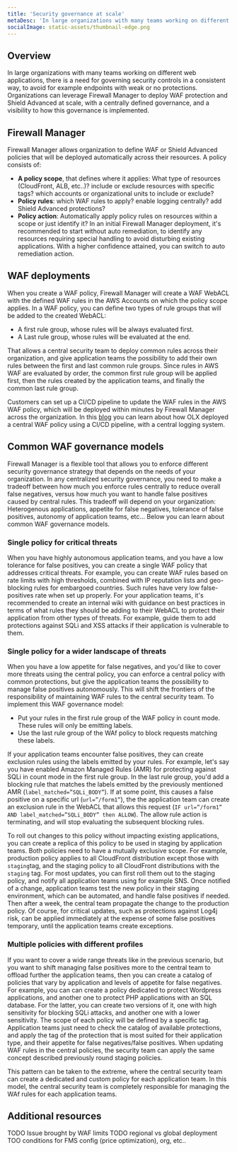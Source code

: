 ```yaml
---
title: 'Security governance at scale'
metaDesc: 'In large organizations with many teams working on different web applications, there is a need for governing security controls in a consistent way, to avoid for example endpoints with weak or no protections. Organizations can leverage Firewall Manager to deploy WAF protection and Shield Advanced at scale, with a centrally defined governance, and a visibility to how this governance is implemented.'
socialImage: static-assets/thumbnail-edge.png
---
```

## Overview
In large organizations with many teams working on different web applications, there is a need for governing security controls in a consistent way, to avoid for example endpoints with weak or no protections. Organizations can leverage Firewall Manager to deploy WAF protection and Shield Advanced at scale, with a centrally defined governance, and a visibility to how this governance is implemented.

## Firewall Manager
Firewall Manager allows organization to define WAF or Shield Advanced policies that will be deployed automatically across their resources. A policy consists of:
* **A policy scope**, that defines where it applies: What type of resources (CloudFront, ALB, etc..)? include or exclude resources with specific tags? which accounts or organizational units to include or exclude? 
* **Policy rules**: which WAF rules to apply? enable logging centrally? add Shield Advanced protections?
* **Policy action**: Automatically apply policy rules on resources within a scope or just identify it? In an initial Firewall Manager deployment, it's recommended to start without auto remediation, to identify any resources requiring special handling to avoid disturbing existing applications. With a higher confidence attained, you can switch to auto remediation action.

## WAF deployments
When you create a WAF policy, Firewall Manager will create a WAF WebACL with the defined WAF rules in the AWS Accounts on which the policy scope applies. In a WAF policy, you can define two types of rule groups that will be added to the created WebACL:
* A first rule group, whose rules will be always evaluated first. 
* A Last rule group, whose rules will be evaluated at the end.

That allows a central security team to deploy common rules across their organization, and give application teams the possibility to add their own rules between the first and last common rule groups. Since rules in AWS WAF are evaluated by order, the common first rule group will be applied first, then the rules created by the application teams, and finally the common last rule group.

Customers can set up a CI/CD pipeline to update the WAF rules in the AWS WAF policy, which will be deployed within minutes by Firewall Manager across the organization. In this [blog](https://aws.amazon.com/blogs/architecture/field-notes-how-olx-europe-fights-millions-of-bots-with-aws/) you can learn about how OLX deployed a central WAF policy using a CI/CD pipeline, with a central logging system.

## Common WAF governance models
Firewall Manager is a flexible tool that allows you to enforce different security governance strategy that depends on the needs of your organization. In any centralized security governance, you need to make a tradeoff between how much you enforce rules centrally to reduce overall false negatives, versus how much you want to handle false positives caused by central rules. This tradeoff will depend on your organization: Heterogenous applications, appetite for false negatives, tolerance of false positives, autonomy of application teams, etc… Below you can learn about common WAF governance models.

### Single policy for critical threats
When you have highly autonomous application teams, and you have a low tolerance for false positives, you can create a single WAF policy that addresses critical threats. For example, you can create WAF rules based on rate limits with high thresholds, combined with IP reputation lists and geo-blocking rules for embargoed countries. Such rules have very low false-positives rate when set up properly. For your application teams, it's recommended to create an internal wiki with guidance on best practices in terms of what rules they should be adding to their WebACL to protect their application from other types of threats. For example, guide them to add protections against SQLi and XSS attacks if their application is vulnerable to them. 

### Single policy for a wider landscape of threats
When you have a low appetite for false negatives, and you'd like to cover more threats using the central policy, you can enforce a central policy with common protections, but give the application teams the possibility to manage false positives autonomously. This will shift the frontiers of the responsibility of maintaining WAF rules to the central security team. To implement this WAF governance model:
* Put your rules in the first rule group of the WAF policy in count mode. These rules will only be emitting labels.
* Use the last rule group of the WAf policy to block requests matching these labels.

If your application teams encounter false positives, they can create exclusion rules using the labels emitted by your rules. For example, let's say you have enabled Amazon Managed Rules (AMR) for protecting against SQLi in count mode in the first rule group. In the last rule group, you'd add a blocking rule that matches the labels emitted by the previously mentioned AMR (`label_matched=”SQLi_BODY”`). If at some point, this causes a false positive on a specific url (`url=”/form1”`), the the application team can create an exclusion rule in the WebACL that allows this request (`IF url=”/form1” AND label_matched=”SQLi_BODY” then ALLOW`). The allow rule action is terminating, and will stop evaluating the subsequent blocking rules.

To roll out changes to this policy without impacting existing applications, you can create a replica of this policy to be used in staging by application teams. Both policies need to have a mutually exclusive scope. For example, production policy applies to all CloudFront distribution except those with `staging`tag, and the staging policy to all CloudFront distributions with the `staging` tag. For most updates, you can first roll them out to the staging policy, and notify all application teams using for example SNS. Once notified of a change, application teams test the new policy in their staging environment, which can be automated, and handle false positives if needed. Then after a week, the central team propagate the change to the production policy. Of course, for critical updates, such as protections against Log4j risk, can be applied immediately at the expense of some false positives temporary, until the application teams create exceptions.

### Multiple policies with different profiles
If you want to cover a wide range threats like in the previous scenario, but you want to shift managing false positives more to the central team to offload further the application teams, then you can create a catalog of policies that vary by application and levels of appetite for false negatives. For example, you can can create a policy dedicated to protect Wordpress applications, and another one to protect PHP applications with an SQL database. For the latter, you can create two versions of it, one with high sensitivity for blocking SQLi attacks, and another one with a lower sensitivity. The scope of each policy will be defined by a specific tag. Application teams just need to check the catalog of available protections, and apply the tag of the protection that is most suited for their application type, and their appetite for false negatives/false positives. When updating WAF rules in the central policies, the security team can apply the same concept described previously round staging policies.

This pattern can be taken to the extreme, where the central security team can create a dedicated and custom policy for each application team. In this model, the central security team is completely responsible for managing the WAf rules for each application teams. 

## Additional resources
TODO Issue brought by WAF limits
TODO regional vs global deployment
TOO conditions for FMS config (price optimization), org, etc..







